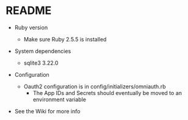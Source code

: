 # README

* Ruby version
	* Make sure Ruby 2.5.5 is installed

* System dependencies
	* sqlite3 3.22.0

* Configuration
	* Oauth2 configuration is in config/initializers/omniauth.rb
		* The App IDs and Secrets should eventually be moved to an environment variable

* See the Wiki for more info
